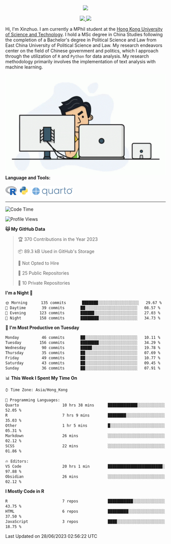 <div align='center'>
<img src='https://readme-typing-svg.herokuapp.com?font=ubuntu&color=4d3900&center=true&lines=HKUST+Mphil+in+SOSC;Focus+on+China;Code+for+PoliSci'/>
</div>

<p align='center'>
 <a href='https://www.linkedin.com/in/xinzhuo-huang-5161011ba/' target='_blank'>
        <img src='https://img.shields.io/badge/linkedin%20-%230077B5.svg?&style=for-the-badge&logo=linkedin&logoColor=white'/>
    </a>
 <a href='https://twitter.com/HsinchoH' target='_blank'>
        <img src='https://img.shields.io/badge/Twitter-1DA1F2?style=for-the-badge&logo=twitter&logoColor=white'/>
    </a>
    </p>
    
Hi, I'm Xinzhuo. I am currently a MPhil student at the [Hong Kong University of Science and Technology](https://sosc.hkust.edu.hk/node/613). I hold a MSc degree in China Studies following the completion of a Bachelor's degree in Political Science and Law from East China University of Political Science and Law. My research endeavors center on the field of Chinese government and politics, which I approach through the utilization of `R` and `Python` for data analysis. My research methodology primarily involves the implementation of text analysis with machine learning.




<img align='right' src="https://github.com/xinzhuohkust/xinzhuohkust/blob/main/programmer.gif" width="590">



**Language and Tools:**  

<code><img height="36" src="https://raw.githubusercontent.com/github/explore/80688e429a7d4ef2fca1e82350fe8e3517d3494d/topics/r/r.png"></code>
<code><img height="36" src="https://raw.githubusercontent.com/github/explore/80688e429a7d4ef2fca1e82350fe8e3517d3494d/topics/python/python.png"></code>
<code><img height="32" src="https://github.com/quarto-dev/quarto-r/blob/main/man/figures/quarto.png"></code>

---
<!--START_SECTION:waka-->
![Code Time](http://img.shields.io/badge/Code%20Time-665%20hrs%2018%20mins-blue)

![Profile Views](http://img.shields.io/badge/Profile%20Views-3-blue)

**🐱 My GitHub Data** 

> 🏆 370 Contributions in the Year 2023
 > 
> 📦 89.3 kB Used in GitHub's Storage 
 > 
> 🚫 Not Opted to Hire
 > 
> 📜 25 Public Repositories 
 > 
> 🔑 10 Private Repositories  
 > 
**I'm a Night 🦉** 

```text
🌞 Morning      135 commits       ███████░░░░░░░░░░░░░░░░░░   29.67 % 
🌆 Daytime       39 commits       ██░░░░░░░░░░░░░░░░░░░░░░░   08.57 % 
🌃 Evening      123 commits       ██████░░░░░░░░░░░░░░░░░░░   27.03 % 
🌙 Night        158 commits       ████████░░░░░░░░░░░░░░░░░   34.73 % 

```
📅 **I'm Most Productive on Tuesday** 

```text
Monday          46 commits       ██░░░░░░░░░░░░░░░░░░░░░░░   10.11 % 
Tuesday        156 commits       ████████░░░░░░░░░░░░░░░░░   34.29 % 
Wednesday       90 commits       █████░░░░░░░░░░░░░░░░░░░░   19.78 % 
Thursday        35 commits       ██░░░░░░░░░░░░░░░░░░░░░░░   07.69 % 
Friday          49 commits       ██░░░░░░░░░░░░░░░░░░░░░░░   10.77 % 
Saturday        43 commits       ██░░░░░░░░░░░░░░░░░░░░░░░   09.45 % 
Sunday          36 commits       ██░░░░░░░░░░░░░░░░░░░░░░░   07.91 % 

```


📊 **This Week I Spent My Time On** 

```text
⌚︎ Time Zone: Asia/Hong_Kong

💬 Programming Languages: 
Quarto                   10 hrs 38 mins      █████████████░░░░░░░░░░░░   52.05 % 
R                        7 hrs 9 mins        ████████░░░░░░░░░░░░░░░░░   35.03 % 
Other                    1 hr 5 mins         █░░░░░░░░░░░░░░░░░░░░░░░░   05.31 % 
Markdown                 26 mins             ░░░░░░░░░░░░░░░░░░░░░░░░░   02.12 % 
SCSS                     22 mins             ░░░░░░░░░░░░░░░░░░░░░░░░░   01.86 % 

🔥 Editors: 
VS Code                  20 hrs 1 min        ████████████████████████░   97.88 % 
Obsidian                 26 mins             ░░░░░░░░░░░░░░░░░░░░░░░░░   02.12 % 

```

**I Mostly Code in R** 

```text
R                        7 repos             ███████████░░░░░░░░░░░░░░   43.75 % 
HTML                     6 repos             █████████░░░░░░░░░░░░░░░░   37.50 % 
JavaScript               3 repos             ████░░░░░░░░░░░░░░░░░░░░░   18.75 % 

```



 Last Updated on 28/06/2023 02:56:22 UTC
<!--END_SECTION:waka-->
    
    
    
    
    
    
    
    
